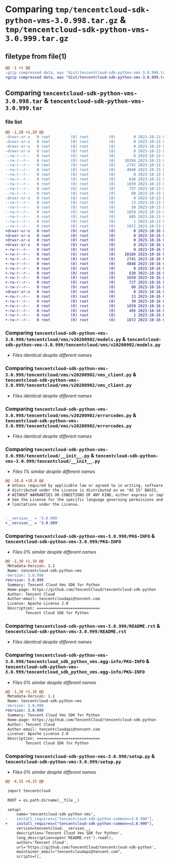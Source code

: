 # Comparing `tmp/tencentcloud-sdk-python-vms-3.0.998.tar.gz` & `tmp/tencentcloud-sdk-python-vms-3.0.999.tar.gz`

## filetype from file(1)

```diff
@@ -1 +1 @@
-gzip compressed data, was "dist/tencentcloud-sdk-python-vms-3.0.998.tar", last modified: Fri Oct 13 00:40:23 2023, max compression
+gzip compressed data, was "dist/tencentcloud-sdk-python-vms-3.0.999.tar", last modified: Mon Oct 16 00:39:19 2023, max compression
```

## Comparing `tencentcloud-sdk-python-vms-3.0.998.tar` & `tencentcloud-sdk-python-vms-3.0.999.tar`

### file list

```diff
@@ -1,20 +1,20 @@
-drwxr-xr-x   0 root         (0) root         (0)        0 2023-10-13 00:40:23.000000 tencentcloud-sdk-python-vms-3.0.998/
-drwxr-xr-x   0 root         (0) root         (0)        0 2023-10-13 00:40:23.000000 tencentcloud-sdk-python-vms-3.0.998/tencentcloud/
-drwxr-xr-x   0 root         (0) root         (0)        0 2023-10-13 00:40:23.000000 tencentcloud-sdk-python-vms-3.0.998/tencentcloud/vms/
-drwxr-xr-x   0 root         (0) root         (0)        0 2023-10-13 00:40:23.000000 tencentcloud-sdk-python-vms-3.0.998/tencentcloud/vms/v20200902/
--rw-r--r--   0 root         (0) root         (0)        0 2023-10-13 00:40:23.000000 tencentcloud-sdk-python-vms-3.0.998/tencentcloud/vms/v20200902/__init__.py
--rw-r--r--   0 root         (0) root         (0)    10184 2023-10-13 00:40:23.000000 tencentcloud-sdk-python-vms-3.0.998/tencentcloud/vms/v20200902/models.py
--rw-r--r--   0 root         (0) root         (0)     2741 2023-10-13 00:40:23.000000 tencentcloud-sdk-python-vms-3.0.998/tencentcloud/vms/v20200902/vms_client.py
--rw-r--r--   0 root         (0) root         (0)     4848 2023-10-13 00:40:23.000000 tencentcloud-sdk-python-vms-3.0.998/tencentcloud/vms/v20200902/errorcodes.py
--rw-r--r--   0 root         (0) root         (0)        0 2023-10-13 00:40:23.000000 tencentcloud-sdk-python-vms-3.0.998/tencentcloud/vms/__init__.py
--rw-r--r--   0 root         (0) root         (0)      630 2023-10-13 00:40:23.000000 tencentcloud-sdk-python-vms-3.0.998/tencentcloud/__init__.py
--rw-r--r--   0 root         (0) root         (0)     1659 2023-10-13 00:40:23.000000 tencentcloud-sdk-python-vms-3.0.998/PKG-INFO
--rw-r--r--   0 root         (0) root         (0)      737 2023-10-13 00:40:23.000000 tencentcloud-sdk-python-vms-3.0.998/README.rst
--rw-r--r--   0 root         (0) root         (0)       88 2023-10-13 00:40:23.000000 tencentcloud-sdk-python-vms-3.0.998/setup.cfg
-drwxr-xr-x   0 root         (0) root         (0)        0 2023-10-13 00:40:23.000000 tencentcloud-sdk-python-vms-3.0.998/tencentcloud_sdk_python_vms.egg-info/
--rw-r--r--   0 root         (0) root         (0)       13 2023-10-13 00:40:23.000000 tencentcloud-sdk-python-vms-3.0.998/tencentcloud_sdk_python_vms.egg-info/top_level.txt
--rw-r--r--   0 root         (0) root         (0)       39 2023-10-13 00:40:23.000000 tencentcloud-sdk-python-vms-3.0.998/tencentcloud_sdk_python_vms.egg-info/requires.txt
--rw-r--r--   0 root         (0) root         (0)     1659 2023-10-13 00:40:23.000000 tencentcloud-sdk-python-vms-3.0.998/tencentcloud_sdk_python_vms.egg-info/PKG-INFO
--rw-r--r--   0 root         (0) root         (0)      495 2023-10-13 00:40:23.000000 tencentcloud-sdk-python-vms-3.0.998/tencentcloud_sdk_python_vms.egg-info/SOURCES.txt
--rw-r--r--   0 root         (0) root         (0)        1 2023-10-13 00:40:23.000000 tencentcloud-sdk-python-vms-3.0.998/tencentcloud_sdk_python_vms.egg-info/dependency_links.txt
--rw-r--r--   0 root         (0) root         (0)     1072 2023-10-13 00:40:23.000000 tencentcloud-sdk-python-vms-3.0.998/setup.py
+drwxr-xr-x   0 root         (0) root         (0)        0 2023-10-16 00:39:19.000000 tencentcloud-sdk-python-vms-3.0.999/
+drwxr-xr-x   0 root         (0) root         (0)        0 2023-10-16 00:39:19.000000 tencentcloud-sdk-python-vms-3.0.999/tencentcloud/
+drwxr-xr-x   0 root         (0) root         (0)        0 2023-10-16 00:39:19.000000 tencentcloud-sdk-python-vms-3.0.999/tencentcloud/vms/
+drwxr-xr-x   0 root         (0) root         (0)        0 2023-10-16 00:39:19.000000 tencentcloud-sdk-python-vms-3.0.999/tencentcloud/vms/v20200902/
+-rw-r--r--   0 root         (0) root         (0)        0 2023-10-16 00:39:19.000000 tencentcloud-sdk-python-vms-3.0.999/tencentcloud/vms/v20200902/__init__.py
+-rw-r--r--   0 root         (0) root         (0)    10184 2023-10-16 00:39:19.000000 tencentcloud-sdk-python-vms-3.0.999/tencentcloud/vms/v20200902/models.py
+-rw-r--r--   0 root         (0) root         (0)     2741 2023-10-16 00:39:19.000000 tencentcloud-sdk-python-vms-3.0.999/tencentcloud/vms/v20200902/vms_client.py
+-rw-r--r--   0 root         (0) root         (0)     4848 2023-10-16 00:39:19.000000 tencentcloud-sdk-python-vms-3.0.999/tencentcloud/vms/v20200902/errorcodes.py
+-rw-r--r--   0 root         (0) root         (0)        0 2023-10-16 00:39:19.000000 tencentcloud-sdk-python-vms-3.0.999/tencentcloud/vms/__init__.py
+-rw-r--r--   0 root         (0) root         (0)      630 2023-10-16 00:39:19.000000 tencentcloud-sdk-python-vms-3.0.999/tencentcloud/__init__.py
+-rw-r--r--   0 root         (0) root         (0)     1659 2023-10-16 00:39:19.000000 tencentcloud-sdk-python-vms-3.0.999/PKG-INFO
+-rw-r--r--   0 root         (0) root         (0)      737 2023-10-16 00:39:19.000000 tencentcloud-sdk-python-vms-3.0.999/README.rst
+-rw-r--r--   0 root         (0) root         (0)       88 2023-10-16 00:39:19.000000 tencentcloud-sdk-python-vms-3.0.999/setup.cfg
+drwxr-xr-x   0 root         (0) root         (0)        0 2023-10-16 00:39:19.000000 tencentcloud-sdk-python-vms-3.0.999/tencentcloud_sdk_python_vms.egg-info/
+-rw-r--r--   0 root         (0) root         (0)       13 2023-10-16 00:39:19.000000 tencentcloud-sdk-python-vms-3.0.999/tencentcloud_sdk_python_vms.egg-info/top_level.txt
+-rw-r--r--   0 root         (0) root         (0)       39 2023-10-16 00:39:19.000000 tencentcloud-sdk-python-vms-3.0.999/tencentcloud_sdk_python_vms.egg-info/requires.txt
+-rw-r--r--   0 root         (0) root         (0)     1659 2023-10-16 00:39:19.000000 tencentcloud-sdk-python-vms-3.0.999/tencentcloud_sdk_python_vms.egg-info/PKG-INFO
+-rw-r--r--   0 root         (0) root         (0)      495 2023-10-16 00:39:19.000000 tencentcloud-sdk-python-vms-3.0.999/tencentcloud_sdk_python_vms.egg-info/SOURCES.txt
+-rw-r--r--   0 root         (0) root         (0)        1 2023-10-16 00:39:19.000000 tencentcloud-sdk-python-vms-3.0.999/tencentcloud_sdk_python_vms.egg-info/dependency_links.txt
+-rw-r--r--   0 root         (0) root         (0)     1072 2023-10-16 00:39:19.000000 tencentcloud-sdk-python-vms-3.0.999/setup.py
```

### Comparing `tencentcloud-sdk-python-vms-3.0.998/tencentcloud/vms/v20200902/models.py` & `tencentcloud-sdk-python-vms-3.0.999/tencentcloud/vms/v20200902/models.py`

 * *Files identical despite different names*

### Comparing `tencentcloud-sdk-python-vms-3.0.998/tencentcloud/vms/v20200902/vms_client.py` & `tencentcloud-sdk-python-vms-3.0.999/tencentcloud/vms/v20200902/vms_client.py`

 * *Files identical despite different names*

### Comparing `tencentcloud-sdk-python-vms-3.0.998/tencentcloud/vms/v20200902/errorcodes.py` & `tencentcloud-sdk-python-vms-3.0.999/tencentcloud/vms/v20200902/errorcodes.py`

 * *Files identical despite different names*

### Comparing `tencentcloud-sdk-python-vms-3.0.998/tencentcloud/__init__.py` & `tencentcloud-sdk-python-vms-3.0.999/tencentcloud/__init__.py`

 * *Files 1% similar despite different names*

```diff
@@ -10,8 +10,8 @@
 # Unless required by applicable law or agreed to in writing, software
 # distributed under the License is distributed on an "AS IS" BASIS,
 # WITHOUT WARRANTIES OR CONDITIONS OF ANY KIND, either express or implied.
 # See the License for the specific language governing permissions and
 # limitations under the License.
 
 
-__version__ = '3.0.998'
+__version__ = '3.0.999'
```

### Comparing `tencentcloud-sdk-python-vms-3.0.998/PKG-INFO` & `tencentcloud-sdk-python-vms-3.0.999/PKG-INFO`

 * *Files 0% similar despite different names*

```diff
@@ -1,10 +1,10 @@
 Metadata-Version: 1.1
 Name: tencentcloud-sdk-python-vms
-Version: 3.0.998
+Version: 3.0.999
 Summary: Tencent Cloud Vms SDK for Python
 Home-page: https://github.com/TencentCloud/tencentcloud-sdk-python
 Author: Tencent Cloud
 Author-email: tencentcloudapi@tencent.com
 License: Apache License 2.0
 Description: ============================
         Tencent Cloud SDK for Python
```

### Comparing `tencentcloud-sdk-python-vms-3.0.998/README.rst` & `tencentcloud-sdk-python-vms-3.0.999/README.rst`

 * *Files identical despite different names*

### Comparing `tencentcloud-sdk-python-vms-3.0.998/tencentcloud_sdk_python_vms.egg-info/PKG-INFO` & `tencentcloud-sdk-python-vms-3.0.999/tencentcloud_sdk_python_vms.egg-info/PKG-INFO`

 * *Files 0% similar despite different names*

```diff
@@ -1,10 +1,10 @@
 Metadata-Version: 1.1
 Name: tencentcloud-sdk-python-vms
-Version: 3.0.998
+Version: 3.0.999
 Summary: Tencent Cloud Vms SDK for Python
 Home-page: https://github.com/TencentCloud/tencentcloud-sdk-python
 Author: Tencent Cloud
 Author-email: tencentcloudapi@tencent.com
 License: Apache License 2.0
 Description: ============================
         Tencent Cloud SDK for Python
```

### Comparing `tencentcloud-sdk-python-vms-3.0.998/setup.py` & `tencentcloud-sdk-python-vms-3.0.999/setup.py`

 * *Files 0% similar despite different names*

```diff
@@ -4,15 +4,15 @@
 
 import tencentcloud
 
 ROOT = os.path.dirname(__file__)
 
 setup(
     name='tencentcloud-sdk-python-vms',
-    install_requires=["tencentcloud-sdk-python-common==3.0.998"],
+    install_requires=["tencentcloud-sdk-python-common==3.0.999"],
     version=tencentcloud.__version__,
     description='Tencent Cloud Vms SDK for Python',
     long_description=open('README.rst').read(),
     author='Tencent Cloud',
     url='https://github.com/TencentCloud/tencentcloud-sdk-python',
     maintainer_email="tencentcloudapi@tencent.com",
     scripts=[],
```


